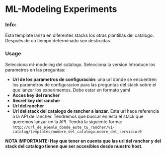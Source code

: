# ML-Modeling Experiments

### Info:

 Esta template lanza en diferentes stacks los otras plantillas del catalogo. Después de un tiempo determinado son destruidas.

### Usage

 Selecciona ml-modeling del catalogo.
 Selecciona la version
 Introduce los parametros en las preguntas:
- **Url de los parametros de configuración**: una url donde se encuentren los parametros de configuracion para las preguntas del stack sobre el que lanzar los experimentos. Debe estar en formato yaml
- **Acces key del rancher**
- **Secret key del rancher**
- **Url del rancher**
- **Url del stack del catalogo de rancher a lanzar**. Esta url hace referencia a la API de rancher. Tendremos que buscar en esta el stack que queremos lanzar en la API. Tendrá la siguiente forma:  `http://url_de_ejemlo_donde_este_tu_rancher/v1-catalog/templates/nombre_del_catalogo:nobre_del_servicio:0`


**NOTA IMPORTANTE: Hay que tener en cuenta que las url del rancher y del stack del catalogo tienen que ser accesibles desde nuestro host.**
